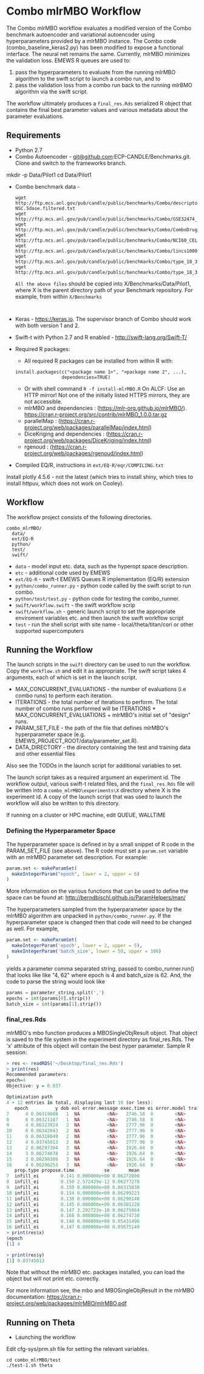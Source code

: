 # Combo mlrMBO Workflow #

The Combo mlrMBO workflow evaluates a modified version of the Combo benchmark
autoencoder and variational autoencoder using hyperparameters provided by a mlrMBO instance. The Combo
code (combo_baseline_keras2.py) has been modified to expose a functional interface.
The neural net remains the same. Currently, mlrMBO minimizes the validation
loss. EMEWS R queues are used to:
1. pass the hyperparameters to evaluate from the running mlrMBO algorithm to the swift script to launch a combo run, and to
2. pass the validation loss from a combo run back to the running mlrBMO algorithm via the swift script.

The workflow ultimately produces a `final_res.Rds` serialized R object that
contains the final best parameter values and various metadata about the
parameter evaluations.

 ## Requirements ##

* Python 2.7
* Combo Autoencoder - git@github.com:ECP-CANDLE/Benchmarks.git. Clone and switch
to the frameworks branch.

mkdir -p Data/Pilot1
cd Data/Pilot1

* Combo benchmark data -
  ```
  wget http://ftp.mcs.anl.gov/pub/candle/public/benchmarks/Combo/descriptors.2D-NSC.5dose.filtered.txt
  wget http://ftp.mcs.anl.gov/pub/candle/public/benchmarks/Combo/GSE32474_U133Plus2_GCRMA_gene_median.txt
  wget http://ftp.mcs.anl.gov/pub/candle/public/benchmarks/Combo/ComboDrugGrowth.txt
  wget http://ftp.mcs.anl.gov/pub/candle/public/benchmarks/Combo/NCI60_CELLNAME_to_Combo.txt
  wget http://ftp.mcs.anl.gov/pub/candle/public/benchmarks/Combo/lincs1000.tsv
  wget http://ftp.mcs.anl.gov/pub/candle/public/benchmarks/Combo/type_18_300_train.csv
  wget http://ftp.mcs.anl.gov/pub/candle/public/benchmarks/Combo/type_18_300_train.csv
  ```
  `All the above files` should be copied into X/Benchmarks/Data/Pilot1,
  where X is the parent directory path of your Benchmark repository.  For example, from within `X/Benchmarks`

  ```


* Keras - https://keras.io. The supervisor branch of Combo should work with
both version 1 and 2.
* Swift-t with Python 2.7 and R enabled - http://swift-lang.org/Swift-T/
* Required R packages:
  * All required R packages can be installed from within R with:
  ```
  install.packages(c("<package name 1>", "<package name 2", ...),
                   dependencies=TRUE)
  ```
  * Or with shell command `R -f install-mlrMBO.R`
  On ALCF: Use an HTTP mirror!
  Not one of the initially listed HTTPS mirrors, they are not accessible.
  * mlrMBO and dependencies : (https://mlr-org.github.io/mlrMBO/).
  https://cran.r-project.org/src/contrib/mlrMBO_1.0.0.tar.gz
  * parallelMap : (https://cran.r-project.org/web/packages/parallelMap/index.html)
  * DiceKriging and dependencies : (https://cran.r-project.org/web/packages/DiceKriging/index.html) 
  * rgenoud : (https://cran.r-project.org/web/packages/rgenoud/index.html)
* Compiled EQ/R, instructions in `ext/EQ-R/eqr/COMPILING.txt`

Install plotly 4.5.6 - not the latest (which tries to install shiny, which tries to install httpuv, which does not work on Cooley).

## Workflow ##

The workflow project consists of the following directories.

```
combo_mlrMBO/
  data/
  ext/EQ-R
  python/
  test/
  swift/
```

 * `data` - model input etc. data, such as the hyperopt space description.
 * `etc` - additional code used by EMEWS
 * `ext/EQ-R` - swift-t EMEWS Queues R implementation (EQ/R) extension
 * `python/combo_runner.py` - python code called by the swift script to run combo.
 * `python/test/test.py` - python code for testing the combo_runner.
 * `swift/workflow.swift` - the swift workflow scrip
 * `swift/workflow.sh` - generic launch script to set the appropriate enviroment variables etc. and then launch the swift workflow script
 * `test` - run the shell script with site name - local/theta/titan/cori or other supported supercomputers 


 ## Running the Workflow ##

 The launch scripts in the `swift` directory can be used to run the workflow.
 Copy the `workflow.sh` and edit it as appropriate. The swift script takes
 4 arguments, each of which is set in the launch script.

 * MAX_CONCURRENT_EVALUATIONS - the number of evaluations (i.e combo runs) to
 perform each iteration.
 * ITERATIONS - the total number of iterations to perform. The total number of
 combo runs performed will be ITERATIONS * MAX_CONCURRENT_EVALUATIONS + mlrMBO's
 initial set of "design" runs.
 * PARAM_SET_FILE - the path of the file that defines mlrMBO's hyperparameter space (e.g. EMEWS_PROJECT_ROOT/data/parameter_set.R).
 * DATA_DIRECTORY - the directory containing the test and training data and other essential files

 Also see the TODOs in the launch script for additional variables to set.

 The launch script takes as a required argument an experiment id. The workflow
 output, various swift-t related files, and the `final_res.Rds` file will be written into a `combo_mlrMBO\experiments\X`
 directory where X is the experiment id. A copy
 of the launch script that was used to launch the workflow will also be written
 to this directory.

 If running on a cluster or HPC machine, edit QUEUE, WALLTIME

### Defining the Hyperparameter Space ###

The hyperparameter space is defined in by a small snippet of R code in the
PARAM_SET_FILE (see above). The R code must set a `param.set` variable with
an mlrMBO parameter set description. For example:

```R
param.set <- makeParamSet(
  makeIntegerParam("epoch", lower = 2, upper = 6)
)
```

More information on the various functions that can be used to define the space
can be found at: http://berndbischl.github.io/ParamHelpers/man/

The hyperparameters sampled from the hyperparameter space by the mlrMBO algorithm
are unpacked in `python/combo_runner.py`. If the hyperparameter space is
changed then that code will need to be changed as well. For example,

```R
param.set <- makeParamSet(
  makeIntegerParam('epoch', lower = 2, upper = 5),
  makeIntegerParam('batch_size', lower = 50, upper = 100)
)
```
yields a parameter comma separated string, passed to combo_runner.run() that
looks like like "4, 62" where epoch is 4 and batch_size is 62. And, the
code to parse the string would look like

```python
params = parameter_string.split(',')
epochs = int(params[0].strip())
batch_size = int(params[1].strip())
```

### final_res.Rds ###
mlrMBO's mbo function produces a MBOSingleObjResult object. That object is
saved to the file system in the experiment directory as final_res.Rds. The 'x'
attribute of this object will contain the best hyper parameter. Sample R
session:

```R
> res <- readRDS('~/Desktop/final_res.Rds')
> print(res)
Recommended parameters:
epoch=4
Objective: y = 0.037

Optimization path
4 + 12 entries in total, displaying last 10 (or less):
   epoch          y dob eol error.message exec.time ei error.model train.time
7      4 0.06319008   1  NA          <NA>   2746.58  0        <NA>         NA
8      6 0.06321167   1  NA          <NA>   2746.58  0        <NA>         NA
9      4 0.06323924   2  NA          <NA>   2777.96  0        <NA>      0.076
10     6 0.06342043   2  NA          <NA>   2777.96  0        <NA>         NA
11     6 0.06318849   2  NA          <NA>   2777.96  0        <NA>         NA
12     4 0.03745013   2  NA          <NA>   2777.96  0        <NA>         NA
13     2 0.06297304   3  NA          <NA>   1926.64  0        <NA>      0.075
14     3 0.06274078   3  NA          <NA>   1926.64  0        <NA>         NA
15     3 0.06298386   3  NA          <NA>   1926.64  0        <NA>         NA
16     4 0.06296253   3  NA          <NA>   1926.64  0        <NA>         NA
   prop.type propose.time           se       mean
7  infill_ei        0.141 0.000000e+00 0.06272000
8  infill_ei        0.150 2.572439e-12 0.06277278
9  infill_ei        0.150 0.000000e+00 0.06315830
10 infill_ei        0.154 0.000000e+00 0.06299223
11 infill_ei        0.138 0.000000e+00 0.06290148
12 infill_ei        0.145 0.000000e+00 0.06301220
13 infill_ei        0.147 3.292723e-10 0.06275064
14 infill_ei        0.168 0.000000e+00 0.06274738
15 infill_ei        0.148 0.000000e+00 0.05431496
16 infill_ei        0.147 0.000000e+00 0.05675149
> print(res$x)
$epoch
[1] 4

> print(res$y)
[1] 0.03745013
```
Note that without the mlrMBO etc. packages installed, you can load the object
but will not print etc. correctly.

For more information see, the mbo and MBOSingleObjResult in the mlrMBO
documentation: https://cran.r-project.org/web/packages/mlrMBO/mlrMBO.pdf


## Running on Theta ##

* Launching the workflow

Edit cfg-sys/prm.sh file for setting the relevant variables.

```
cd combo_mlrMBO/test
./test-1.sh theta
```

